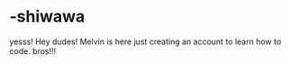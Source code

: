 # -shiwawa
yesss!
Hey dudes! Melvin is here just creating an account to 
learn how to code. bros!!!
